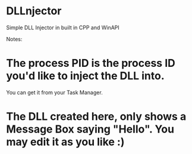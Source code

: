 # DLLnjector
Simple DLL Injector in built in CPP and WinAPI

Notes:
# The process PID is the process ID you'd like to inject the DLL into.  
  You can get it from your Task Manager.

# The DLL created here, only shows a Message Box saying "Hello". You may edit it as you like :)

